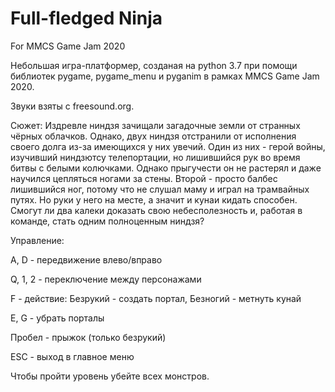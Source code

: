 # Full-fledged Ninja
For MMCS Game Jam 2020

Небольшая игра-платформер, созданая на python 3.7 при помощи библиотек pygame, pygame_menu и pyganim в рамках MMCS Game Jam 2020.

Звуки взяты с freesound.org.

Сюжет: Издревле ниндзя зачищали загадочные земли от странных чёрных облачков. Однако, двух ниндзя отстранили от исполнения своего долга из-за имеющихся у них увечий. Один из них - герой войны, изучивший ниндзютсу телепортации, но лишившийся рук во время битвы с белыми колючками. Однако прыгучести он не растерял и даже научился цепляться ногами за стены. Второй - просто балбес лишившийся ног, потому что не слушал маму и играл на трамвайных путях. Но руки у него на месте, а значит и кунаи кидать способен. Смогут ли два калеки доказать свою небесполезность и, работая в команде, стать одним полноценным ниндзя?

Управление: 

A, D - передвижение влево/вправо

Q, 1, 2 - переключение между персонажами

F - действие: Безрукий - создать портал, Безногий - метнуть кунай

E, G - убрать порталы

Пробел - прыжок (только безрукий)

ESC - выход в главное меню

Чтобы пройти уровень убейте всех монстров.
